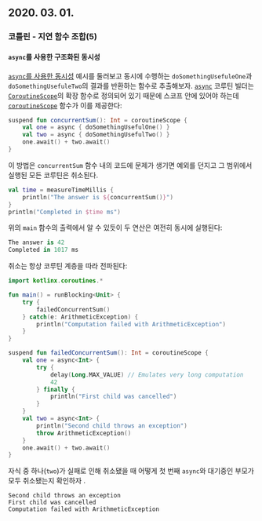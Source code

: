 ## 2020. 03. 01.

### 코틀린 - 지연 함수 조합(5)

#### `async`를 사용한 구조화된 동시성

[`async`를 사용한 동시성][kt-concurrent-using-async] 예시를 둘러보고 동시에 수행하는 `doSomethingUsefuleOne`과 `doSomethingUsefuleTwo`의 결과를 반환하는 함수로 추출해보자. [`async`][kt-async] 코루틴 빌더는 [`CoroutineScope`][kt-coroutine-scope]의 확장 함수로 정의되어 있기 때문에 스코프 안에 있어야 하는데 [`coroutineScope`][kt-coroutine-scope] 함수가 이를 제공한다:

```kotlin
suspend fun concurrentSum(): Int = coroutineScope {
    val one = async { doSomethingUsefulOne() }
    val two = async { doSomethingUsefulTwo() }
    one.await() + two.await()
}
```

이 방법은 `concurrentSum` 함수 내의 코드에 문제가 생기면 예외를 던지고 그 범위에서 실행된 모든 코루틴은 취소된다.

```kotlin
val time = measureTimeMillis {
    println("The answer is ${concurrentSum()}")
}
println("Completed in $time ms")
```

위의 `main` 함수의 출력에서 알 수 있듯이 두 연산은 여전히 동시에 실행된다:

```kotlin
The answer is 42
Completed in 1017 ms
```

취소는 항상 코루틴 계층을 따라 전파된다:

```kotlin
import kotlinx.coroutines.*

fun main() = runBlocking<Unit> {
    try {
        failedConcurrentSum()
    } catch(e: ArithmeticException) {
        println("Computation failed with ArithmeticException")
    }
}

suspend fun failedConcurrentSum(): Int = coroutineScope {
    val one = async<Int> { 
        try {
            delay(Long.MAX_VALUE) // Emulates very long computation
            42
        } finally {
            println("First child was cancelled")
        }
    }
    val two = async<Int> { 
        println("Second child throws an exception")
        throw ArithmeticException()
    }
    one.await() + two.await()
}
```

자식 중 하나(`two`)가 실패로 인해 취소됐을 때 어떻게 첫 번째 `async`와 대기중인 부모가 모두 취소됐는지 확인하자 .

```
Second child throws an exception
First child was cancelled
Computation failed with ArithmeticException
```



[kt-concurrent-using-async]: https://kotlinlang.org/docs/reference/coroutines/composing-suspending-functions.html#concurrent-using-async
[kt-async]: https://kotlin.github.io/kotlinx.coroutines/kotlinx-coroutines-core/kotlinx.coroutines/async.html
[kt-coroutine-scope]: https://kotlin.github.io/kotlinx.coroutines/kotlinx-coroutines-core/kotlinx.coroutines/coroutine-scope.html